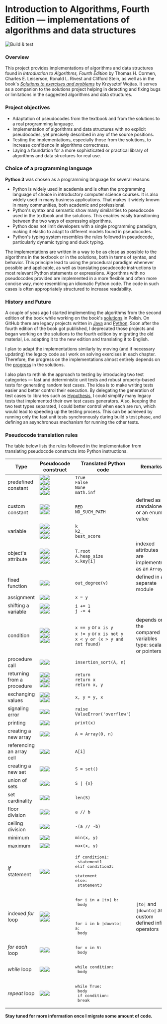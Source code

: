 # Introduction to Algorithms, Fourth Edition &mdash; implementations of algorithms and data structures

![Build & test](https://github.com/wojtask/clrs4e-implementations/actions/workflows/build.yml/badge.svg)

### Overview

This project provides implementations of algorithms and data structures found in *Introduction to Algorithms, Fourth
Edition* by Thomas H. Cormen, Charles E. Leiserson, Ronald L. Rivest and Clifford Stein, as well as in the book's [
*Solutions to exercises and problems*](https://github.com/wojtask/clrs4e-solutions)
by Krzysztof Wojtas.
It serves as a companion to the solutions project helping in detecting and fixing bugs or limitations in the suggested
algorithms and data structures.

### Project objectives

* Adaptation of pseudocodes from the textbook and from the solutions to a real programming language.
* Implementation of algorithms and data structures with no explicit pseudocodes, yet precisely described in any of the
  source positions.
* Testing the implementations, especially those from the solutions, to increase confidence in algorithms correctness.
* Laying a foundation for a more sophisticated or practical library of algorithms and data structures for real use.

### Choice of a programming language

**Python 3** was chosen as a programming language for several reasons:

* Python is widely used in academia and is often the programming language of choice in introductory computer science
  courses.
  It is also widely used in many business applications.
  That makes it widely known in many communities, both academic and professional.
* Python's syntax and semantic show many similarities to pseudocode used in the textbook and the solutions.
  This enables easily transitioning between the two ways of expressing algorithms.
* Python does not limit developers with a single programming paradigm, making it elastic to adapt to different models
  found in pseudocodes.
* Python's typing system resembles the rules followed in pseudocode, particularly dynamic typing and duck typing.

The implementations are written in a way to be as close as possible to the algorithms in the textbook or in the
solutions, both in terms of syntax, and behavior.
This principle lead to using the procedural paradigm whenever possible and applicable, as well as translating pseudocode
instructions to most relevant Python statements or expressions.
Algorithms with no pseudocodes provided are implemented in a more flexible and often more concise way, more resembling
an idiomatic Python code.
The code in such cases is often appropriately structured to increase readability.

### History and Future

A couple of yeas ago I started implementing the algorithms from the second edition of the book while working on the
book's [solutions](https://github.com/wojtask/CormenSol) in Polish.
On GitHub there are legacy projects written in [Java](https://github.com/wojtask/CormenImpl)
and [Python](https://github.com/wojtask/CormenPy).
Soon after the fourth edition of the book got published, I deprecated those projects and began working on the solutions
to the fourth edition by migrating the old material, i.e. adapting it to the new edition and translating it to English.

I plan to adapt the implementations similarly by moving (and if necessary updating) the legacy code as I work on solving
exercises in each chapter.
Therefore, the progress on the implementations almost entirely depends on
the [progress](https://github.com/wojtask/clrs4e-solutions#progress) in the solutions.

I also plan to rethink the approach to testing by introducing two test categories &mdash; fast and deterministic unit
tests and robust property-based tests for generating random test cases.
The idea is to make writing tests easier and better control their execution.
By delegating the generation of test cases to libraries such as [Hypothesis](https://hypothesis.works/), I could
simplify many legacy tests that implemented their own test cases generators.
Also, keeping the two test types separated, I could better control when each are run, which would lead to speeding up
the testing process.
This can be achieved by running only the fast unit tests synchronously during build's test phase, and defining an
asynchronous mechanism for running the other tests.

### Pseudocode translation rules

The table below lists the rules followed in the implementation from translating pseudocode constructs into Python
instructions.

| Type                       | Pseudocode construct                                                                                                                                                                                                                                                                                                                                            | Translated Python code                                                                                     | Remarks                                                      |
|----------------------------|-----------------------------------------------------------------------------------------------------------------------------------------------------------------------------------------------------------------------------------------------------------------------------------------------------------------------------------------------------------------|------------------------------------------------------------------------------------------------------------|--------------------------------------------------------------|
| predefined constant        | ![](img/light/true.png#gh-light-mode-only)![](img/dark/true.png#gh-dark-mode-only)<br/>![](img/light/false.png#gh-light-mode-only)![](img/dark/false.png#gh-dark-mode-only)<br/>![](img/light/nil.png#gh-light-mode-only)![](img/dark/nil.png#gh-dark-mode-only)<br/>![](img/light/infinity.png#gh-light-mode-only)![](img/dark/infinity.png#gh-dark-mode-only) | `True`<br/>`False`<br/>`None`<br/>`math.inf`                                                               |                                                              |
| custom constant            | ![](img/light/constant.png#gh-light-mode-only)![](img/dark/constant.png#gh-dark-mode-only)<br/>![](img/light/dashed_constant.png#gh-light-mode-only)![](img/dark/dashed_constant.png#gh-dark-mode-only)                                                                                                                                                         | `RED`<br/>`NO_SUCH_PATH`                                                                                   | defined as a standalone or an enum value                     |
| variable                   | ![](img/light/variable.png#gh-light-mode-only)![](img/dark/variable.png#gh-dark-mode-only)<br/>![](img/light/decorated_variable.png#gh-light-mode-only)![](img/dark/decorated_variable.png#gh-dark-mode-only)<br/>![](img/light/dashed_variable.png#gh-light-mode-only)![](img/dark/dashed_variable.png#gh-dark-mode-only)                                      | `k`<br/>`k2_`<br/>`best_score`                                                                             |                                                              |
| object's attribute         | ![](img/light/attribute.png#gh-light-mode-only)![](img/dark/attribute.png#gh-dark-mode-only)<br/>![](img/light/dashed_attribute.png#gh-light-mode-only)![](img/dark/dashed_attribute.png#gh-dark-mode-only)<br/>![](img/light/indexed_attribute.png#gh-light-mode-only)![](img/dark/indexed_attribute.png#gh-dark-mode-only)                                    | `T.root`<br/>`A.heap_size`<br/>`x.key[i]`                                                                  | indexed attributes are implemented as an `Array`             |
| fixed function             | ![](img/light/fixed_function.png#gh-light-mode-only)![](img/dark/fixed_function.png#gh-dark-mode-only)                                                                                                                                                                                                                                                          | `out_degree(v)`                                                                                            | defined in a separate module                                 |
| assignment                 | ![](img/light/assignment.png#gh-light-mode-only)![](img/dark/assignment.png#gh-dark-mode-only)                                                                                                                                                                                                                                                                  | `x = y`                                                                                                    |                                                              |
| shifting a variable        | ![](img/light/increment.png#gh-light-mode-only)![](img/dark/increment.png#gh-dark-mode-only)<br/>![](img/light/decrement.png#gh-light-mode-only)![](img/dark/decrement.png#gh-dark-mode-only)                                                                                                                                                                   | `i += 1`<br/>`j -= 4`                                                                                      |                                                              |
| condition                  | ![](img/light/is_equal.png#gh-light-mode-only)![](img/dark/is_equal.png#gh-dark-mode-only)<br/>![](img/light/is_not_equal.png#gh-light-mode-only)![](img/dark/is_not_equal.png#gh-dark-mode-only)<br/>![](img/light/compound_condition.png#gh-light-mode-only)![](img/dark/compound_condition.png#gh-dark-mode-only)                                            | `x == y` or `x is y`<br/>`x != y` or `x is not y`<br/>`x < y or (x > y and not found)`                     | depends on the compared variables type: scalars or pointers  |
| procedure call             | ![](img/light/procedure_call.png#gh-light-mode-only)![](img/dark/procedure_call.png#gh-dark-mode-only)                                                                                                                                                                                                                                                          | `insertion_sort(A, n)`                                                                                     |                                                              |
| returning from a procedure | ![](img/light/return_no_value.png#gh-light-mode-only)![](img/dark/return_no_value.png#gh-dark-mode-only)<br/>![](img/light/return_single_value.png#gh-light-mode-only)![](img/dark/return_single_value.png#gh-dark-mode-only)<br/>![](img/light/return_multiple_values.png#gh-light-mode-only)![](img/dark/return_multiple_values.png#gh-dark-mode-only)        | `return`<br/>`return x`<br/>`return x, y`                                                                  |                                                              |
| exchanging values          | ![](img/light/exchange.png#gh-light-mode-only)![](img/dark/exchange.png#gh-dark-mode-only)<br/>![](img/light/swap.png#gh-light-mode-only)![](img/dark/swap.png#gh-dark-mode-only)                                                                                                                                                                               | `x, y = y, x`                                                                                              |
| signaling error            | ![](img/light/error.png#gh-light-mode-only)![](img/dark/error.png#gh-dark-mode-only)                                                                                                                                                                                                                                                                            | `raise ValueError('overflow')`                                                                             |
| printing                   | ![](img/light/print.png#gh-light-mode-only)![](img/dark/print.png#gh-dark-mode-only)                                                                                                                                                                                                                                                                            | `print(x)`                                                                                                 |
| creating a new array       | ![](img/light/new_array.png#gh-light-mode-only)![](img/dark/new_array.png#gh-dark-mode-only)                                                                                                                                                                                                                                                                    | `A = Array(0, n)`                                                                                          |
| referencing an array cell  | ![](img/light/array_cell.png#gh-light-mode-only)![](img/dark/array_cell.png#gh-dark-mode-only)                                                                                                                                                                                                                                                                  | `A[i]`                                                                                                     |
| creating a new set         | ![](img/light/new_set.png#gh-light-mode-only)![](img/dark/new_set.png#gh-dark-mode-only)                                                                                                                                                                                                                                                                        | `S = set()`                                                                                                |
| union of sets              | ![](img/light/set_union.png#gh-light-mode-only)![](img/dark/set_union.png#gh-dark-mode-only)                                                                                                                                                                                                                                                                    | `S \| {x}`                                                                                                 |
| set cardinality            | ![](img/light/set_cardinality.png#gh-light-mode-only)![](img/dark/set_cardinality.png#gh-dark-mode-only)                                                                                                                                                                                                                                                        | `len(S)`                                                                                                   |
| floor division             | ![](img/light/floor_division.png#gh-light-mode-only)![](img/dark/floor_division.png#gh-dark-mode-only)                                                                                                                                                                                                                                                          | `a // b`                                                                                                   |
| ceiling division           | ![](img/light/ceiling_division.png#gh-light-mode-only)![](img/dark/ceiling_division.png#gh-dark-mode-only)                                                                                                                                                                                                                                                      | `-(a // -b)`                                                                                               |
| minimum                    | ![](img/light/minimum.png#gh-light-mode-only)![](img/dark/minimum.png#gh-dark-mode-only)                                                                                                                                                                                                                                                                        | `min(x, y)`                                                                                                |
| maximum                    | ![](img/light/maximum.png#gh-light-mode-only)![](img/dark/maximum.png#gh-dark-mode-only)                                                                                                                                                                                                                                                                        | `max(x, y)`                                                                                                |
| *if* statement             | ![](img/light/if_statement.png#gh-light-mode-only)![](img/dark/if_statement.png#gh-dark-mode-only)                                                                                                                                                                                                                                                              | <pre>if condition1:<br/>  statement1<br/>elif condition2:<br/>  statement<br/>else:<br/>  statement3</pre> |
| indexed *for* loop         | ![](img/light/for_to_loop.png#gh-light-mode-only)![](img/dark/for_to_loop.png#gh-dark-mode-only)<br/>![](img/light/for_downto_loop.png#gh-light-mode-only)![](img/dark/for_downto_loop.png#gh-dark-mode-only)                                                                                                                                                   | <pre>for i in a \|to\| b:<br/>  body</pre><br/><pre>for i in b \|downto\| a:<br/>  body</pre>              | `\|to\|` and `\|downto\|` are custom defined infix operators |
| *for each* loop            | ![](img/light/for_each_loop.png#gh-light-mode-only)![](img/dark/for_each_loop.png#gh-dark-mode-only)                                                                                                                                                                                                                                                            | <pre>for v in V:<br/>  body</pre>                                                                          |                                                              |
| *while* loop               | ![](img/light/while_loop.png#gh-light-mode-only)![](img/dark/while_loop.png#gh-dark-mode-only)                                                                                                                                                                                                                                                                  | <pre>while condition:<br/>  body</pre>                                                                     |                                                              |
| *repeat* loop              | ![](img/light/repeat_loop.png#gh-light-mode-only)![](img/dark/repeat_loop.png#gh-dark-mode-only)                                                                                                                                                                                                                                                                | <pre>while True:<br/>  body<br/>  if condition:<br/>    break</pre>                                        |                                                              |

**Stay tuned for more information once I migrate some amount of code.**
